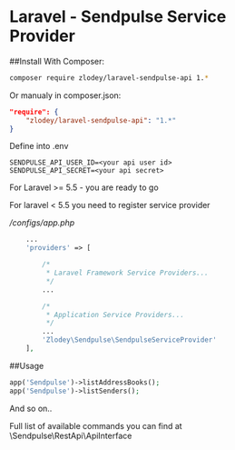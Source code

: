 # Laravel - Sendpulse Service Provider

##Install With Composer:
```sh
composer require zlodey/laravel-sendpulse-api 1.*
```

Or manualy in composer.json:
```json
"require": {
    "zlodey/laravel-sendpulse-api": "1.*"
}
```

Define into .env
```
SENDPULSE_API_USER_ID=<your api user id>
SENDPULSE_API_SECRET=<your api secret>
```

For Laravel >= 5.5 - you are ready to go

For laravel < 5.5  you need to register service provider

*/configs/app.php*

```php
    ...
    'providers' => [

        /*
         * Laravel Framework Service Providers...
         */
        ...

        /*
         * Application Service Providers...
         */
        ...
        'Zlodey\Sendpulse\SendpulseServiceProvider'
    ],
```

##Usage
``` php
app('Sendpulse')->listAddressBooks();
app('Sendpulse')->listSenders();
```
And so on..

Full list of available commands you can find at \Sendpulse\RestApi\ApiInterface
